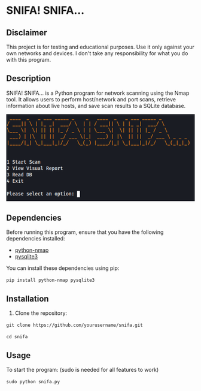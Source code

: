 # SNIFA! SNIFA...


## Disclaimer
This project is for testing and educational purposes. Use it only against your own networks and devices. I don't take any responsibility for what you do with this program.


## Description
SNIFA! SNIFA... is a Python program for network scanning using the Nmap tool.
It allows users to perform host/network and port scans, retrieve information about live hosts, and save scan results to a SQLite database.

<img src="InitialScreenMenu.png">

## Dependencies

Before running this program, ensure that you have the following dependencies installed:

- [python-nmap](https://pypi.org/project/python-nmap/)
- [pysqlite3](https://pypi.org/project/pysqlite3/)

You can install these dependencies using pip:

`pip install python-nmap pysqlite3`


## Installation
1. Clone the repository:

`git clone https://github.com/yourusername/snifa.git`

`cd snifa`


## Usage
To start the program: (sudo is needed for all features to work)

`sudo python snifa.py`


